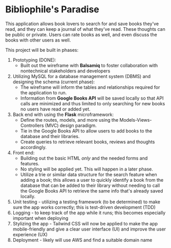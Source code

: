 # Bibliophile's Paradise

This application allows book lovers to search for and save books they've read, and they can keep a journal of what they've read.  These thoughts can be public or private.  Users can rate books as well, and even discuss the books with other users as well.

This project will be built in phases:
1. Prototyping (DONE):
    - Built out the wireframe with **Balsamiq** to foster collaboration with nontechnical stakeholders and developers 
2. Utilizing MySQL for a database management system (DBMS) and designing the schema (current phase):
    - The wireframe will inform the tables and relationships required for the application to run.  
    - Information from **Google Books API** will be saved locally so that API calls are minimized and thus limited to only searching for new books no users have read or added yet.
3. Back end with using the **Flask** microframework:
    - Define the routes, models, and more using the Models-Views-Controllers (MVC) design paradigm.
    - Tie in the Google Books API to allow users to add books to the database and their libraries.
    - Create queries to retrieve relevant books, reviews and thoughts accordingly.
4. Front end: 
    - Building out the basic HTML *only* and the needed forms and features.
    - No styling will be applied yet.  This will happen in a later phase.
    - Utilize a trie or similar data structure for the search feature when adding a book; this allows a user to quickly identify a book from the database that can be added to their library without needing to call the Google Books API to retrieve the same info that's already saved locally.
5. Unit testing - utilizing a testing framework (to be determined) to make sure the app works correctly; this is test-driven development (TDD)
6. Logging - to keep track of the app while it runs; this becomes especially important when deploying
7. Stylizing the app - Tailwind CSS will now be applied to make the app mobile-friendly and give a clear user interface (UI) and improve the user experience (UX)
8. Deployment - likely will use AWS and find a suitable domain name